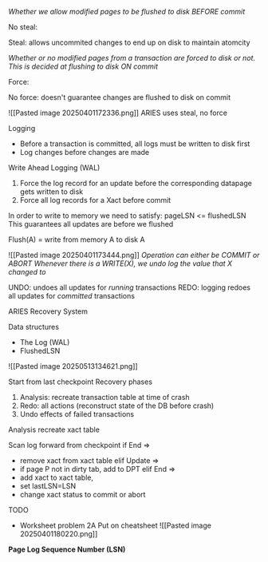 
*Whether we allow modified pages to be flushed to disk BEFORE commit*

No steal:  

Steal: allows uncommited changes to end up on disk to maintain atomcity

*Whether or no modified pages from a transaction are forced to disk or not. This is decided at flushing to disk ON commit*

Force: 

No force: doesn't guarantee changes are flushed to disk on commit

![[Pasted image 20250401172336.png]]
ARIES uses steal, no force

Logging
- Before a transaction is committed, all logs must be written to disk first
- Log changes before changes are made

Write Ahead Logging (WAL)
1. Force the log record for an update before the corresponding datapage gets written to disk
2. Force all log records for a Xact before commit

In order to write to memory we need to satisfy:
	pageLSN <= flushedLSN
This guarantees all updates are before we flushed

Flush(A) = write from memory A to disk A

![[Pasted image 20250401173444.png]]
*Operation can either be COMMIT or ABORT*
*Whenever there is a WRITE(X), we undo log the value that X changed to*

UNDO: undoes all updates for *running* transactions
REDO: logging redoes all updates for *committed* transactions

ARIES Recovery System

Data structures
- The Log (WAL)
- FlushedLSN

![[Pasted image 20250513134621.png]]

Start from last checkpoint
Recovery phases
1. Analysis: recreate transaction table at time of crash
2. Redo: all actions (reconstruct state of the DB before crash)
3. Undo effects of failed transactions

Analysis
recreate xact table

Scan log forward from checkpoint
if End => 
- remove xact from xact table
elif Update =>
- if page P not in dirty tab, add to DPT
elif End => 
- add xact to xact table,
- set lastLSN=LSN
- change xact status to commit or abort

TODO
- Worksheet problem 2A
Put on cheatsheet
![[Pasted image 20250401180220.png]]

**Page Log Sequence Number (LSN)**

